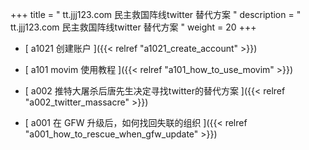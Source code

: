 +++
title = "   tt.jjj123.com 民主救国阵线twitter 替代方案 "
description = "   tt.jjj123.com 民主救国阵线twitter 替代方案   "
weight = 20
+++



* [  a1021 创建账户  ]({{< relref "a1021_create_account" >}})


* [  a101 movim 使用教程  ]({{< relref "a101_how_to_use_movim" >}})


* [  a002 推特大屠杀后唐先生决定寻找twitter的替代方案  ]({{< relref "a002_twitter_massacre" >}})


* [  a001 在 GFW 升级后，如何找回失联的组织  ]({{< relref "a001_how_to_rescue_when_gfw_update" >}})

